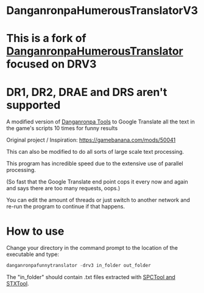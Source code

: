 # DanganronpaHumerousTranslatorV3

# This is a fork of [DanganronpaHumerousTranslator](https://github.com/morgana-x/DanganronpaHumerousTranslator) focused on DRV3

# DR1, DR2, DRAE and DRS aren't supported

A modified version of [Danganronpa Tools](https://github.com/vn-tools/danganronpa-tools) to Google Translate all the text in the game's scripts 10 times for funny results

Original project / Inspiration: https://gamebanana.com/mods/50041

This can also be modified to do all sorts of large scale text processing.

This program has incredible speed due to the extensive use of parallel processing. 

(So fast that the Google Translate end point cops it every now and again and says there are too many requests, oops.)

You can edit the amount of threads or just switch to another network and re-run the program to continue if that happens.

# How to use

Change your directory in the command prompt to the location of the executable and type:

```cs
danganronpafunnytranslator -drv3 in_folder out_folder
```

The "in_folder" should contain .txt files extracted with [SPCTool and STXTool](https://github.com/CaptainSwag101/DRV3-Sharp).

